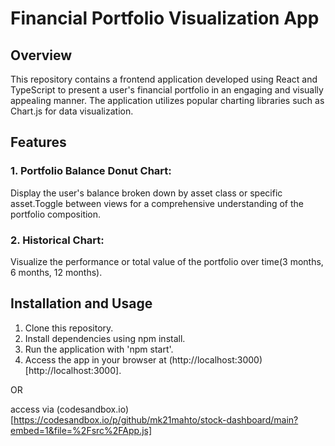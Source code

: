 # Financial Portfolio Visualization App

## Overview
This repository contains a frontend application developed using React and TypeScript to present a user's financial portfolio in an engaging and visually appealing manner. The application utilizes popular charting libraries such as Chart.js for data visualization.

## Features

### 1. Portfolio Balance Donut Chart: 
Display the user's balance broken down by asset class or specific asset.Toggle between views for a comprehensive understanding of the portfolio composition.

### 2. Historical Chart: 
Visualize the performance or total value of the portfolio over time(3 months, 6 months, 12 months).


## Installation and Usage
1. Clone this repository.
2. Install dependencies using npm install.
3. Run the application with 'npm start'.
4. Access the app in your browser at (http://localhost:3000)[http://localhost:3000].

OR

access via (codesandbox.io)[https://codesandbox.io/p/github/mk21mahto/stock-dashboard/main?embed=1&file=%2Fsrc%2FApp.js]


